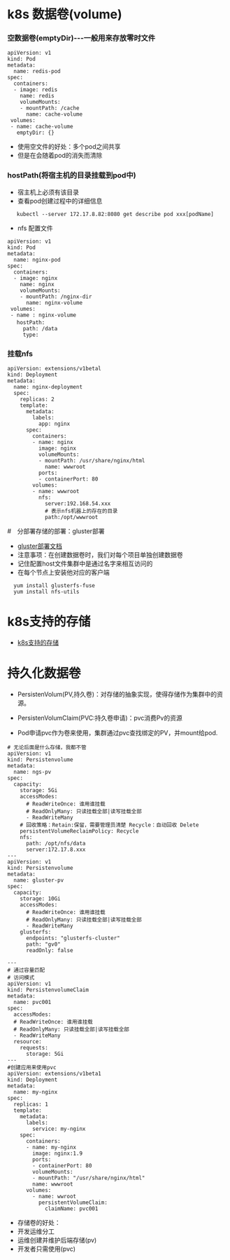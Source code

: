 # k8s 数据卷(volume)
### 空数据卷(emptyDir)---一般用来存放零时文件
```shell
apiVersion: v1
kind: Pod
metadata:
  name: redis-pod
spec:
  containers:
  - image: redis
    name: redis
    volumeMounts:
    - mountPath: /cache
      name: cache-volume
 volumes:
 - name: cache-volume
   emptyDir: {}
```
- 使用空文件的好处：多个pod之间共享
- 但是在会随着pod的消失而清除

### hostPath(将宿主机的目录挂载到pod中)
- 宿主机上必须有该目录
- 查看pod创建过程中的详细信息
```shell
   kubectl --server 172.17.8.82:8080 get describe pod xxx[podName]
```

- nfs 配置文件 
```shell
apiVersion: v1
kind: Pod
metadata:
  name: nginx-pod
spec:
  containers:
  - image: nginx
    name: nginx
    volumeMounts:
    - mountPath: /nginx-dir
      name: nginx-volume
 volumes:
 - name : nginx-volume
   hostPath:　
     path: /data
     type:  
```

### 挂载nfs
```shell
apiVersion: extensions/v1betal
kind: Deployment
metadata:
  name: nginx-deployment
  spec:
    replicas: 2
    template:
      metadata:
        labels:
          app: nginx
      spec:
        containers:
        - name: nginx
          image: nginx
          volumeMounts:
          - mountPath: /usr/share/nginx/html
            name: wwwroot
          ports:
          - containerPort: 80
        volumes:
        - name: wwwroot
          nfs: 
            server:192.168.54.xxx
            # 表示nfs机器上的存在的目录
            path:/opt/wwwroot
```
#　分部署存储的部署：gluster部署
- [gluster部署文档](https://docs.gluster.org/en/latest/)
- 注意事项：在创建数据卷时，我们对每个项目单独创建数据卷
- 记住配置host文件集群中是通过名字来相互访问的
- 在每个节点上安装他对应的客户端
```shell
  yum install glusterfs-fuse
  yum install nfs-utils
```
# k8s支持的存储
- [k8s支持的存储](https://kubernetes.io/docs/concepts/storage/volumes/)

# 持久化数据卷
- PersistenVolum(PV,持久卷)：对存储的抽象实现，使得存储作为集群中的资源。
- PersistenVolumClaim(PVC:持久卷申请)：pvc消费Pv的资源

- Pod申请pvc作为卷来使用，集群通过pvc查找绑定的PV，并mount给pod.
   
```shell
# 无论后面是什么存储，我都不管
apiVersion: v1
kind: Persistenvolume
metadata:
  name: ngs-pv
spec:
  capacity: 
    storage: 5Gi
    accessModes:
      # ReadWriteOnce: 谁用谁挂载
      # ReadOnlyMany: 只读挂载全部|读写挂载全部
      - ReadWriteMany
    # 回收策略：Retain:保留，需要管理员清楚 Recycle：自动回收 Delete
    persistentVolumeReclaimPolicy: Recycle
    nfs:
      path: /opt/nfs/data
      server:172.17.8.xxx
---
apiVersion: v1
kind: Persistenvolume
metadata:
  name: gluster-pv
spec:
  capacity: 
    storage: 10Gi
    accessModes:
      # ReadWriteOnce: 谁用谁挂载
      # ReadOnlyMany: 只读挂载全部|读写挂载全部
      - ReadWriteMany
    glusterfs:
      endpoints: "glusterfs-cluster"
      path: "gv0"
      readOnly: false

---
# 通过容量匹配
# 访问模式
apiVersion: v1
kind: PersistenvolumeClaim
metadata:
  name: pvc001
spec:
  accessModes:
  # ReadWriteOnce: 谁用谁挂载
  # ReadOnlyMany: 只读挂载全部|读写挂载全部
  - ReadWriteMany
  resource:
    requests:
      storage: 5Gi
---
#创建应用来使用pvc
apiVersion: extensions/v1beta1
kind: Deployment
metadata:
  name: my-nginx
spec:
  replicas: 1
  template:
    metadata:
      labels:
        service: my-nginx
    spec:
      containers:
      - name: my-nginx
        image: nginx:1.9
        ports:
        - containerPort: 80
        volumeMounts:
        - mountPath: "/usr/share/nginx/html"
        name: wwwroot
      volumes:
        - name: wwroot
          persistentVolumeClaim:
            claimName: pvc001
```
- 存储卷的好处：
- 开发运维分工
- 运维创建并维护后端存储(pv)
- 开发者只需使用(pvc)



















